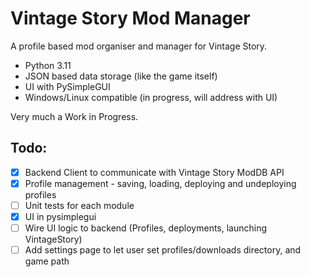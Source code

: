 # Vintage Story Mod Manager

A profile based mod organiser and manager for Vintage Story.

* Python 3.11
* JSON based data storage (like the game itself)
* UI with PySimpleGUI
* Windows/Linux compatible (in progress, will address with UI)


Very much a Work in Progress.


## Todo:
- [x] Backend Client to communicate with Vintage Story ModDB API
- [x] Profile management - saving, loading, deploying and undeploying profiles
- [ ] Unit tests for each module
- [x] UI in pysimplegui
- [ ] Wire UI logic to backend (Profiles, deployments, launching VintageStory)
- [ ] Add settings page to let user set profiles/downloads directory, and game path
